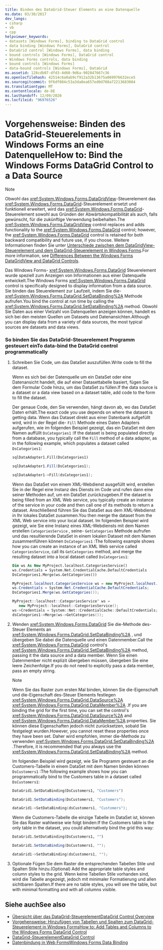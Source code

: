 ```yaml
---
title: Binden des DataGrid-Steuer Elements an eine Datenquelle
ms.date: 03/30/2017
dev_langs:
- csharp
- vb
- cpp
helpviewer_keywords:
- datasets [Windows Forms], binding to DataGrid control
- data binding [Windows Forms], DataGrid control
- DataGrid control [Windows Forms], data binding
- bound controls [Windows Forms], DataGrid control
- Windows Forms controls, data binding
- bound controls [Windows Forms]
- data-bound controls [Windows Forms], DataGrid
ms.assetid: 128cdb07-dfd3-4d60-9d6a-902847667c36
ms.openlocfilehash: 42514c6a0ab9cf912a32b13675a069976632ece5
ms.sourcegitcommit: 9f6df084c53a3da0ea657ed0d708a72213683084
ms.translationtype: MT
ms.contentlocale: de-DE
ms.lasthandoff: 12/09/2020
ms.locfileid: "96976526"
---
```

# <a name="how-to-bind-the-windows-forms-datagrid-control-to-a-data-source"></a><span data-ttu-id="1b4cf-102">Vorgehensweise: Binden des DataGrid-Steuerelements in Windows Forms an eine Datenquelle</span><span class="sxs-lookup"><span data-stu-id="1b4cf-102">How to: Bind the Windows Forms DataGrid Control to a Data Source</span></span>
> [!NOTE]
> <span data-ttu-id="1b4cf-103">Obwohl das <xref:System.Windows.Forms.DataGridView>-Steuerelement das <xref:System.Windows.Forms.DataGrid>-Steuerelement ersetzt und funktionell erweitert, wird das <xref:System.Windows.Forms.DataGrid>-Steuerelement sowohl aus Gründen der Abwärtskompatibilität als auch, falls gewünscht, für die zukünftige Verwendung beibehalten.</span><span class="sxs-lookup"><span data-stu-id="1b4cf-103">The <xref:System.Windows.Forms.DataGridView> control replaces and adds functionality to the <xref:System.Windows.Forms.DataGrid> control; however, the <xref:System.Windows.Forms.DataGrid> control is retained for both backward compatibility and future use, if you choose.</span></span> <span data-ttu-id="1b4cf-104">Weitere Informationen finden Sie unter [Unterschiede zwischen dem DataGridView-Steuerelement und dem DataGrid-Steuerelement in Windows Forms](differences-between-the-windows-forms-datagridview-and-datagrid-controls.md).</span><span class="sxs-lookup"><span data-stu-id="1b4cf-104">For more information, see [Differences Between the Windows Forms DataGridView and DataGrid Controls](differences-between-the-windows-forms-datagridview-and-datagrid-controls.md).</span></span>  
  
 <span data-ttu-id="1b4cf-105">Das Windows Forms- <xref:System.Windows.Forms.DataGrid> Steuerelement wurde speziell zum Anzeigen von Informationen aus einer Datenquelle entwickelt.</span><span class="sxs-lookup"><span data-stu-id="1b4cf-105">The Windows Forms <xref:System.Windows.Forms.DataGrid> control is specifically designed to display information from a data source.</span></span> <span data-ttu-id="1b4cf-106">Sie binden das Steuerelement zur Laufzeit, indem Sie die- <xref:System.Windows.Forms.DataGrid.SetDataBinding%2A> Methode aufrufen.</span><span class="sxs-lookup"><span data-stu-id="1b4cf-106">You bind the control at run time by calling the <xref:System.Windows.Forms.DataGrid.SetDataBinding%2A> method.</span></span> <span data-ttu-id="1b4cf-107">Obwohl Sie Daten aus einer Vielzahl von Datenquellen anzeigen können, handelt es sich bei den meisten Quellen um Datasets und Datenansichten.</span><span class="sxs-lookup"><span data-stu-id="1b4cf-107">Although you can display data from a variety of data sources, the most typical sources are datasets and data views.</span></span>  
  
### <a name="to-data-bind-the-datagrid-control-programmatically"></a><span data-ttu-id="1b4cf-108">So binden Sie das DataGrid-Steuerelement Programm gesteuert ein</span><span class="sxs-lookup"><span data-stu-id="1b4cf-108">To data-bind the DataGrid control programmatically</span></span>  
  
1. <span data-ttu-id="1b4cf-109">Schreiben Sie Code, um das DataSet auszufüllen.</span><span class="sxs-lookup"><span data-stu-id="1b4cf-109">Write code to fill the dataset.</span></span>  
  
     <span data-ttu-id="1b4cf-110">Wenn es sich bei der Datenquelle um ein DataSet oder eine Datenansicht handelt, die auf einer Datasettabelle basiert, fügen Sie dem Formular Code hinzu, um das DataSet zu füllen.</span><span class="sxs-lookup"><span data-stu-id="1b4cf-110">If the data source is a dataset or a data view based on a dataset table, add code to the form to fill the dataset.</span></span>  
  
     <span data-ttu-id="1b4cf-111">Der genaue Code, den Sie verwenden, hängt davon ab, wo das DataSet Daten erhält.</span><span class="sxs-lookup"><span data-stu-id="1b4cf-111">The exact code you use depends on where the dataset is getting data.</span></span> <span data-ttu-id="1b4cf-112">Wenn das Dataset direkt aus einer Datenbank aufgefüllt wird, wird in der Regel die- `Fill` Methode eines Daten Adapters aufgerufen, wie im folgenden Beispiel gezeigt, das ein DataSet mit dem Namen auffüllt `DsCategories1` :</span><span class="sxs-lookup"><span data-stu-id="1b4cf-112">If the dataset is being populated directly from a database, you typically call the `Fill` method of a data adapter, as in the following example, which populates a dataset called `DsCategories1`:</span></span>  
  
    ```vb  
    sqlDataAdapter1.Fill(DsCategories1)  
    ```  
  
    ```csharp  
    sqlDataAdapter1.Fill(DsCategories1);  
    ```  
  
    ```cpp  
    sqlDataAdapter1->Fill(dsCategories1);  
    ```  
  
     <span data-ttu-id="1b4cf-113">Wenn das DataSet von einem XML-Webdienst ausgefüllt wird, erstellen Sie in der Regel eine Instanz des Diensts im Code und rufen dann eine seiner Methoden auf, um ein DataSet zurückzugeben.</span><span class="sxs-lookup"><span data-stu-id="1b4cf-113">If the dataset is being filled from an XML Web service, you typically create an instance of the service in your code and then call one of its methods to return a dataset.</span></span> <span data-ttu-id="1b4cf-114">Anschließend führen Sie das DataSet aus dem XML-Webdienst in Ihr lokales DataSet zusammen.</span><span class="sxs-lookup"><span data-stu-id="1b4cf-114">You then merge the dataset from the XML Web service into your local dataset.</span></span> <span data-ttu-id="1b4cf-115">Im folgenden Beispiel wird gezeigt, wie Sie eine Instanz eines XML-Webdiensts mit dem Namen erstellen `CategoriesService` , seine- `GetCategories` Methode aufrufen und das resultierende DataSet in einem lokalen Dataset mit dem Namen zusammenführen können `DsCategories1` :</span><span class="sxs-lookup"><span data-stu-id="1b4cf-115">The following example shows how you can create an instance of an XML Web service called `CategoriesService`, call its `GetCategories` method, and merge the resulting dataset into a local dataset called `DsCategories1`:</span></span>  
  
    ```vb  
    Dim ws As New MyProject.localhost.CategoriesService()  
    ws.Credentials = System.Net.CredentialCache.DefaultCredentials  
    DsCategories1.Merge(ws.GetCategories())  
    ```  
  
    ```csharp  
    MyProject.localhost.CategoriesService ws = new MyProject.localhost.CategoriesService();  
    ws.Credentials = System.Net.CredentialCache.DefaultCredentials;  
    DsCategories1.Merge(ws.GetCategories());  
    ```  
  
    ```cpp  
    MyProject::localhost::CategoriesService^ ws =
       new MyProject::localhost::CategoriesService();  
    ws->Credentials = System::Net::CredentialCache::DefaultCredentials;  
    dsCategories1->Merge(ws->GetCategories());  
    ```  
  
2. <span data-ttu-id="1b4cf-116">Wenden <xref:System.Windows.Forms.DataGrid> Sie die-Methode des-Steuer Elements an <xref:System.Windows.Forms.DataGrid.SetDataBinding%2A> , und übergeben Sie dabei die Datenquelle und einen Datenmember.</span><span class="sxs-lookup"><span data-stu-id="1b4cf-116">Call the <xref:System.Windows.Forms.DataGrid> control's <xref:System.Windows.Forms.DataGrid.SetDataBinding%2A> method, passing it the data source and a data member.</span></span> <span data-ttu-id="1b4cf-117">Wenn Sie einen Datenmember nicht explizit übergeben müssen, übergeben Sie eine leere Zeichenfolge.</span><span class="sxs-lookup"><span data-stu-id="1b4cf-117">If you do not need to explicitly pass a data member, pass an empty string.</span></span>  
  
    > [!NOTE]
    > <span data-ttu-id="1b4cf-118">Wenn Sie das Raster zum ersten Mal binden, können Sie die-Eigenschaft und die-Eigenschaft des-Steuer Elements festlegen <xref:System.Windows.Forms.DataGrid.DataSource%2A> <xref:System.Windows.Forms.DataGrid.DataMember%2A> .</span><span class="sxs-lookup"><span data-stu-id="1b4cf-118">If you are binding the grid for the first time, you can set the control's <xref:System.Windows.Forms.DataGrid.DataSource%2A> and <xref:System.Windows.Forms.DataGrid.DataMember%2A> properties.</span></span> <span data-ttu-id="1b4cf-119">Sie können diese Eigenschaften jedoch nicht zurücksetzen, sobald Sie festgelegt wurden.</span><span class="sxs-lookup"><span data-stu-id="1b4cf-119">However, you cannot reset these properties once they have been set.</span></span> <span data-ttu-id="1b4cf-120">Daher wird empfohlen, immer die-Methode zu verwenden <xref:System.Windows.Forms.DataGrid.SetDataBinding%2A> .</span><span class="sxs-lookup"><span data-stu-id="1b4cf-120">Therefore, it is recommended that you always use the <xref:System.Windows.Forms.DataGrid.SetDataBinding%2A> method.</span></span>  
  
     <span data-ttu-id="1b4cf-121">Im folgenden Beispiel wird gezeigt, wie Sie Programm gesteuert an die Customers-Tabelle in einem DataSet mit dem Namen binden können `DsCustomers1` :</span><span class="sxs-lookup"><span data-stu-id="1b4cf-121">The following example shows how you can programmatically bind to the Customers table in a dataset called `DsCustomers1`:</span></span>  
  
    ```vb  
    DataGrid1.SetDataBinding(DsCustomers1, "Customers")  
    ```  
  
    ```csharp  
    DataGrid1.SetDataBinding(DsCustomers1, "Customers");  
    ```  
  
    ```cpp  
    dataGrid1->SetDataBinding(dsCustomers1, "Customers");  
    ```  
  
     <span data-ttu-id="1b4cf-122">Wenn die Customers-Tabelle die einzige Tabelle im DataSet ist, können Sie das Raster wahlweise wie folgt binden:</span><span class="sxs-lookup"><span data-stu-id="1b4cf-122">If the Customers table is the only table in the dataset, you could alternatively bind the grid this way:</span></span>  
  
    ```vb  
    DataGrid1.SetDataBinding(DsCustomers1, "")  
    ```  
  
    ```csharp  
    DataGrid1.SetDataBinding(DsCustomers1, "");  
    ```  
  
    ```cpp  
    dataGrid1->SetDataBinding(dsCustomers1, "");  
    ```  
  
3. <span data-ttu-id="1b4cf-123">Optionale Fügen Sie dem Raster die entsprechenden Tabellen Stile und Spalten Stile hinzu.</span><span class="sxs-lookup"><span data-stu-id="1b4cf-123">(Optional) Add the appropriate table styles and column styles to the grid.</span></span> <span data-ttu-id="1b4cf-124">Wenn keine Tabellen Stile vorhanden sind, wird die Tabelle angezeigt, jedoch mit minimaler Formatierung und allen sichtbaren Spalten.</span><span class="sxs-lookup"><span data-stu-id="1b4cf-124">If there are no table styles, you will see the table, but with minimal formatting and with all columns visible.</span></span>  
  
## <a name="see-also"></a><span data-ttu-id="1b4cf-125">Siehe auch</span><span class="sxs-lookup"><span data-stu-id="1b4cf-125">See also</span></span>

- [<span data-ttu-id="1b4cf-126">Übersicht über das DataGrid-Steuerelement</span><span class="sxs-lookup"><span data-stu-id="1b4cf-126">DataGrid Control Overview</span></span>](datagrid-control-overview-windows-forms.md)
- [<span data-ttu-id="1b4cf-127">Vorgehensweise: Hinzufügen von Tabellen und Spalten zum DataGrid-Steuerelement in Windows Forms</span><span class="sxs-lookup"><span data-stu-id="1b4cf-127">How to: Add Tables and Columns to the Windows Forms DataGrid Control</span></span>](how-to-add-tables-and-columns-to-the-windows-forms-datagrid-control.md)
- [<span data-ttu-id="1b4cf-128">DataGrid-Steuerelement</span><span class="sxs-lookup"><span data-stu-id="1b4cf-128">DataGrid Control</span></span>](datagrid-control-windows-forms.md)
- [<span data-ttu-id="1b4cf-129">Datenbindung in Web Forms</span><span class="sxs-lookup"><span data-stu-id="1b4cf-129">Windows Forms Data Binding</span></span>](../windows-forms-data-binding.md)
